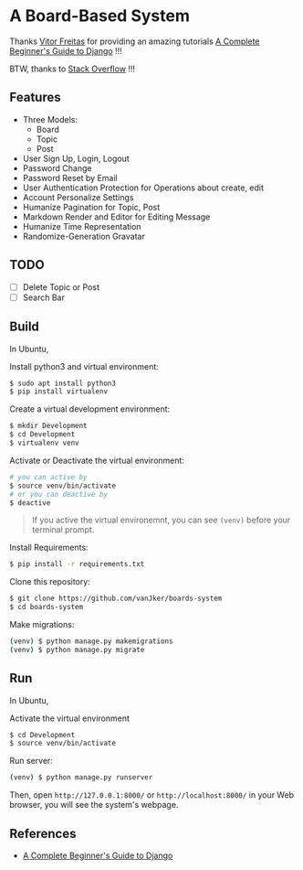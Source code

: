 # A Board-Based System

Thanks [Vitor Freitas](https://simpleisbetterthancomplex.com/about/) for providing an amazing tutorials [A Complete Beginner's Guide to Django](https://simpleisbetterthancomplex.com/series/beginners-guide/1.11/) !!!

BTW, thanks to [Stack Overflow](https://stackoverflow.com/) !!!

## Features

- Three Models:
    - Board
    - Topic
    - Post
- User Sign Up, Login, Logout
- Password Change
- Password Reset by Email
- User Authentication Protection for Operations about create, edit
- Account Personalize Settings
- Humanize Pagination for Topic, Post
- Markdown Render and Editor for Editing Message
- Humanize Time Representation
- Randomize-Generation Gravatar

## TODO

- [ ] Delete Topic or Post
- [ ] Search Bar

## Build

In Ubuntu,

Install python3 and virtual environment:

```bash
$ sudo apt install python3
$ pip install virtualenv
```

Create a virtual development environment:

```bash
$ mkdir Development
$ cd Development
$ virtualenv venv
```

Activate or Deactivate the virtual environment:

```bash
# you can active by
$ source venv/bin/activate
# or you can deactive by
$ deactive
```

> If you active the virtual environemnt, you can see `(venv)` before your terminal prompt.

Install Requirements:

```bash
$ pip install -r requirements.txt
```

Clone this repository:

```bash
$ git clone https://github.com/vanJker/boards-system
$ cd boards-system
```

Make migrations:

```bash
(venv) $ python manage.py makemigrations
(venv) $ python manage.py migrate
```

## Run

In Ubuntu,

Activate the virtual environment

```bash
$ cd Development
$ source venv/bin/activate
```

Run server:

```bash
(venv) $ python manage.py runserver
```

Then, open `http://127.0.0.1:8000/` or `http://localhost:8000/` in your Web browser, you will see the system's webpage.

## References

- [A Complete Beginner's Guide to Django](https://simpleisbetterthancomplex.com/series/beginners-guide/1.11/)

